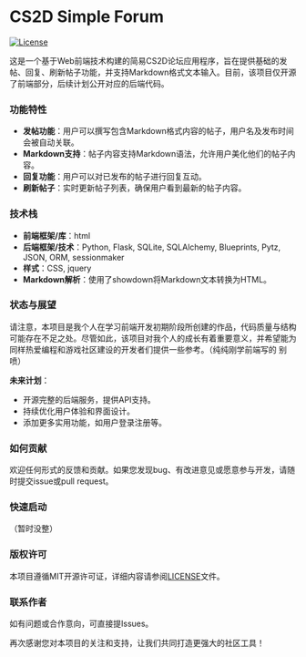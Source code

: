 
# CS2D Simple Forum
[![License](https://img.shields.io/badge/license-MIT-blue.svg)](LICENSE)

这是一个基于Web前端技术构建的简易CS2D论坛应用程序，旨在提供基础的发帖、回复、刷新帖子功能，并支持Markdown格式文本输入。目前，该项目仅开源了前端部分，后续计划公开对应的后端代码。

### 功能特性
- **发帖功能**：用户可以撰写包含Markdown格式内容的帖子，用户名及发布时间会被自动关联。
- **Markdown支持**：帖子内容支持Markdown语法，允许用户美化他们的帖子内容。
- **回复功能**：用户可以对已发布的帖子进行回复互动。
- **刷新帖子**：实时更新帖子列表，确保用户看到最新的帖子内容。

### 技术栈
- **前端框架/库**：html
- **后端框架/技术**：Python, Flask, SQLite, SQLAlchemy, Blueprints, Pytz, JSON, ORM, sessionmaker
- **样式**：CSS, jquery
- **Markdown解析**：使用了showdown将Markdown文本转换为HTML。

### 状态与展望
请注意，本项目是我个人在学习前端开发初期阶段所创建的作品，代码质量与结构可能存在不足之处。尽管如此，该项目对我个人的成长有着重要意义，并希望能为同样热爱编程和游戏社区建设的开发者们提供一些参考。（纯纯刚学前端写的 别喷）

**未来计划**：
- 开源完整的后端服务，提供API支持。
- 持续优化用户体验和界面设计。
- 添加更多实用功能，如用户登录注册等。

### 如何贡献
欢迎任何形式的反馈和贡献。如果您发现bug、有改进意见或愿意参与开发，请随时提交issue或pull request。

### 快速启动
（暂时没整）

### 版权许可
本项目遵循MIT开源许可证，详细内容请参阅[LICENSE](LICENSE)文件。

### 联系作者
如有问题或合作意向，可直接提Issues。

再次感谢您对本项目的关注和支持，让我们共同打造更强大的社区工具！
